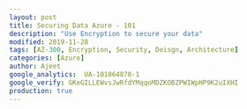 ```yaml
---
layout: post
title: Securing Data Azure - 101
description: "Use Encryption to secure your data"
modified: 2019-11-28
tags: [AZ-300, Encryption, Security, Deisgn, Architecture]
categories: [Azure]
author: Ajeet
google_analytics:  UA-101864870-1
google_verify: GKeGILLEWvsJwRfdYMqqoMDZKOBZPWIWpHP9K2uIXHI
production: true
---
```

